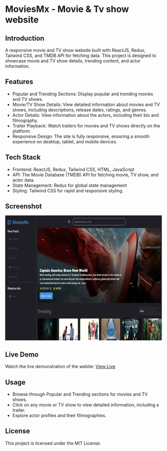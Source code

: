# MoviesMx - Movie & Tv show website
## Introduction
A responsive movie and TV show website built with ReactJS, Redux, Tailwind CSS, and TMDB API for fetching data. This project is designed to showcase movie and TV show details, trending content, and actor information.

## Features
- Popular and Trending Sections: Display popular and trending movies and TV shows.
- Movie/TV Show Details: View detailed information about movies and TV shows, including descriptions, release dates, ratings, and genres.
- Actor Details: View information about the actors, including their bio and filmography.
- Trailer Playback: Watch trailers for movies and TV shows directly on the platform.
- Responsive Design: The site is fully responsive, ensuring a smooth experience on desktop, tablet, and mobile devices.

## Tech Stack
- Frontend: ReactJS, Redux, Tailwind CSS, HTML, JavaScript
- API: The Movie Database (TMDB) API for fetching movie, TV show, and actor data.
- State Management: Redux for global state management
- Styling: Tailwind CSS for rapid and responsive styling.

## Screenshot
<img src="https://github.com/Deepakchamola/MoviesMx/blob/8df873c361fb0ade7582fd20a39b9e0cf3383be0/MovieMx_SS.png" width="800px" height="400px" />

## Live Demo
Watch the live demonstration of the webite: [View Live]()

## Usage
- Browse through Popular and Trending sections for movies and TV shows.
- Click on any movie or TV show to view detailed information, including a trailer.
- Explore actor profiles and their filmographies.

## License
This project is licensed under the MIT License.
